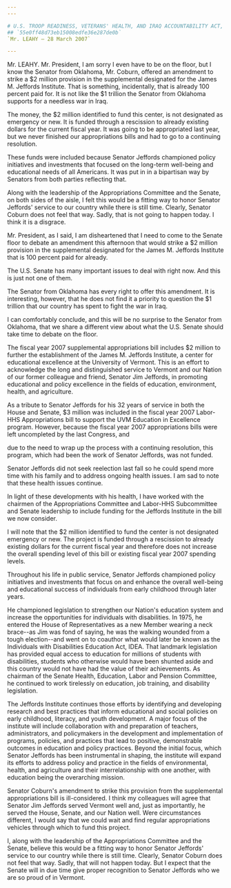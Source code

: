 ```yaml
---
---

# U.S. TROOP READINESS, VETERANS' HEALTH, AND IRAQ ACCOUNTABILITY ACT,
## `55e0ff48d73eb15008edfe36e287de0b`
`Mr. LEAHY — 28 March 2007`

---
```



Mr. LEAHY. Mr. President, I am sorry I even have to be on the floor, 
but I know the Senator from Oklahoma, Mr. Coburn, offered an amendment 
to strike a $2 million provision in the supplemental designated for the 
James M. Jeffords Institute. That is something, incidentally, that is 
already 100 percent paid for. It is not like the $1 trillion the 
Senator from Oklahoma supports for a needless war in Iraq.

The money, the $2 million identified to fund this center, is not 
designated as emergency or new. It is funded through a rescission to 
already existing dollars for the current fiscal year. It was going to 
be appropriated last year, but we never finished our appropriations 
bills and had to go to a continuing resolution.

These funds were included because Senator Jeffords championed policy 
initiatives and investments that focused on the long-term well-being 
and educational needs of all Americans. It was put in in a bipartisan 
way by Senators from both parties reflecting that.

Along with the leadership of the Appropriations Committee and the 
Senate, on both sides of the aisle, I felt this would be a fitting way 
to honor Senator Jeffords' service to our country while there is still 
time. Clearly, Senator Coburn does not feel that way. Sadly, that is 
not going to happen today. I think it is a disgrace.

Mr. President, as I said, I am disheartened that I need to come to 
the Senate floor to debate an amendment this afternoon that would 
strike a $2 million provision in the supplemental designated for the 
James M. Jeffords Institute that is 100 percent paid for already.

The U.S. Senate has many important issues to deal with right now. And 
this is just not one of them.

The Senator from Oklahoma has every right to offer this amendment. It 
is interesting, however, that he does not find it a priority to 
question the $1 trillion that our country has spent to fight the war in 
Iraq.

I can comfortably conclude, and this will be no surprise to the 
Senator from Oklahoma, that we share a different view about what the 
U.S. Senate should take time to debate on the floor.

The fiscal year 2007 supplemental appropriations bill includes $2 
million to further the establishment of the James M. Jeffords 
Institute, a center for educational excellence at the University of 
Vermont. This is an effort to acknowledge the long and distinguished 
service to Vermont and our Nation of our former colleague and friend, 
Senator Jim Jeffords, in promoting educational and policy excellence in 
the fields of education, environment, health, and agriculture.

As a tribute to Senator Jeffords for his 32 years of service in both 
the House and Senate, $3 million was included in the fiscal year 2007 
Labor-HHS Appropriations bill to support the UVM Education in 
Excellence program. However, because the fiscal year 2007 
appropriations bills were left uncompleted by the last Congress, and


due to the need to wrap up the process with a continuing resolution, 
this program, which had been the work of Senator Jeffords, was not 
funded.

Senator Jeffords did not seek reelection last fall so he could spend 
more time with his family and to address ongoing health issues. I am 
sad to note that these health issues continue.

In light of these developments with his health, I have worked with 
the chairmen of the Appropriations Committee and Labor-HHS Subcommittee 
and Senate leadership to include funding for the Jeffords Institute in 
the bill we now consider.

I will note that the $2 million identified to fund the center is not 
designated emergency or new. The project is funded through a rescission 
to already existing dollars for the current fiscal year and therefore 
does not increase the overall spending level of this bill or existing 
fiscal year 2007 spending levels.

Throughout his life in public service, Senator Jeffords championed 
policy initiatives and investments that focus on and enhance the 
overall well-being and educational success of individuals from early 
childhood through later years.

He championed legislation to strengthen our Nation's education system 
and increase the opportunities for individuals with disabilities. In 
1975, he entered the House of Representatives as a new Member wearing a 
neck brace--as Jim was fond of saying, he was the walking wounded from 
a tough election--and went on to coauthor what would later be known as 
the Individuals with Disabilities Education Act, IDEA. That landmark 
legislation has provided equal access to education for millions of 
students with disabilities, students who otherwise would have been 
shunted aside and this country would not have had the value of their 
achievements. As chairman of the Senate Health, Education, Labor and 
Pension Committee, he continued to work tirelessly on education, job 
training, and disability legislation.

The Jeffords Institute continues those efforts by identifying and 
developing research and best practices that inform educational and 
social policies on early childhood, literacy, and youth development. A 
major focus of the institute will include collaboration with and 
preparation of teachers, administrators, and policymakers in the 
development and implementation of programs, policies, and practices 
that lead to positive, demonstrable outcomes in education and policy 
practices. Beyond the initial focus, which Senator Jeffords has been 
instrumental in shaping, the institute will expand its efforts to 
address policy and practice in the fields of environmental, health, and 
agriculture and their interrelationship with one another, with 
education being the overarching mission.

Senator Coburn's amendment to strike this provision from the 
supplemental appropriations bill is ill-considered. I think my 
colleagues will agree that Senator Jim Jeffords served Vermont well 
and, just as importantly, he served the House, Senate, and our Nation 
well. Were circumstances different, I would say that we could wait and 
find regular appropriations vehicles through which to fund this 
project.

I, along with the leadership of the Appropriations Committee and the 
Senate, believe this would be a fitting way to honor Senator Jeffords' 
service to our country while there is still time. Clearly, Senator 
Coburn does not feel that way. Sadly, that will not happen today. But I 
expect that the Senate will in due time give proper recognition to 
Senator Jeffords who we are so proud of in Vermont.